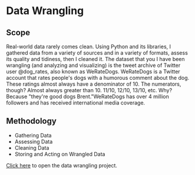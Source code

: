 # Data Wrangling
## Scope
Real-world data rarely comes clean. Using Python and its libraries, I gathered data from a variety of sources and in a variety of formats, assess its quality and tidiness, then I cleaned it.
The dataset that you I have been wrangling (and analyzing and visualizing) is the tweet archive of Twitter user @dog_rates, also known as WeRateDogs. WeRateDogs is a Twitter account that rates people's dogs with a humorous comment about the dog. These ratings almost always have a denominator of 10. The numerators, though? Almost always greater than 10. 11/10, 12/10, 13/10, etc. Why? Because "they're good dogs Brent."WeRateDogs has over 4 million followers and has received international media coverage.
## Methodology
* Gathering Data
* Assessing Data
* Cleaning Data
* Storing and Acting on Wrangled Data
 
 <a href="(https://nbviewer.jupyter.org/github/AngelosGk/Data-Visualization/blob/master/exploration_template%20.ipynb" target="_blank">Click here</a> to open the data wrangling project.
